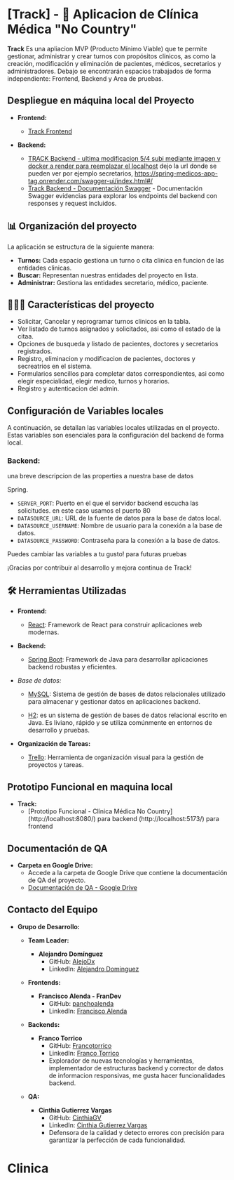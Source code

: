 # [Track] - 🚀 Aplicacion de Clínica Médica "No Country"

**Track** Es una apliacion MVP (Producto Mínimo Viable) que te permite gestionar, administrar y crear turnos con propósitos clínicos, as como la creación, modificación y eliminación de pacientes, médicos, secretarios y administradores. Debajo se encontrarán espacios trabajados de forma independiente: Frontend, Backend y Area de pruebas.   
## Despliegue en máquina local del Proyecto

- **Frontend:**
  - [Track Frontend](Local)

- **Backend:**

  - [TRACK Backend - ultima modificacion 5/4 subi mediante imagen y docker a render para reemplazar el localhost](https://spring-medicos-app-tag.onrender.com/swagger-ui/index.html#/) 
    dejo la url donde se pueden ver por ejemplo secretarios, https://spring-medicos-app-tag.onrender.com/swagger-ui/index.html#/
  - [Track Backend - Documentación Swagger](https://drive.google.com/file/d/19_B4Jy16LWoRstpN9y5_3i7xjMMe5k59/view?usp=sharing) - Documentación Swagger evidencias para explorar los endpoints del backend con responses y request incluidos.

## 📊 Organización del proyecto

La aplicación se estructura de la siguiente manera:

- **Turnos:** Cada espacio gestiona un turno o cita clinica en funcion de las entidades clinicas.
- **Buscar:** Representan nuestras entidades del proyecto en lista.
- **Administrar:** Gestiona las entidades secretario, médico, paciente.
## 🌟🌟🌟 Características del proyecto

- Solicitar, Cancelar y reprogramar turnos clinicos en la tabla.
- Ver listado de turnos asignados y solicitados, asi como el estado de la citaa. 
- Opciones de busqueda y listado de pacientes, doctores y secretarios registrados.
- Registro, eliminacion y modificacion de pacientes, doctores y secreatrios en el sistema.
- Formularios sencillos para completar datos correspondientes, asi como elegir especialidad, elegir medico, turnos y horarios.
- Registro y autenticacion del admin. 

## Configuración de Variables locales

A continuación, se detallan las variables locales utilizadas en el proyecto. Estas variables son esenciales para la configuración del  backend de forma local.

### Backend:
 una breve descripcion de las properties a nuestra base de datos

Spring.
- `SERVER_PORT`: Puerto en el que el servidor backend escucha las solicitudes. en este caso usamos el puerto 80
- `DATASOURCE_URL`: URL de la fuente de datos para la base de datos local.
- `DATASOURCE_USERNAME`: Nombre de usuario para la conexión a la base de datos.
- `DATASOURCE_PASSWORD`: Contraseña para la conexión a la base de datos.

Puedes cambiar las variables a tu gusto! para futuras pruebas

¡Gracias por contribuir al desarrollo y mejora continua de Track!

## 🛠️ Herramientas Utilizadas

- **Frontend:**
  - [React](https://nextjs.org/): Framework de React para construir aplicaciones web modernas.

- **Backend:**
  - [Spring Boot](https://spring.io/projects/spring-boot): Framework de Java para desarrollar aplicaciones backend robustas y eficientes.
- *Base de datos:*
  - [MySQL](https://www.mysql.com/): Sistema de gestión de bases de datos relacionales utilizado para almacenar y gestionar datos en aplicaciones backend.

  - [H2](https://www.h2database.com): es un sistema de gestión de bases de datos relacional escrito en Java. Es liviano, rápido y se utiliza comúnmente en entornos de desarrollo y pruebas. 

- **Organización de Tareas:**
  - [Trello](https://trello.com/): Herramienta de organización visual para la gestión de proyectos y tareas.

## Prototipo Funcional en maquina local

- **Track:**
  - [Prototipo Funcional - Clínica Médica No Country]
  (http://localhost:8080/) para backend
  (http://localhost:5173/) para frontend

## Documentación de QA

- **Carpeta en Google Drive:**
  - Accede a la carpeta de Google Drive que contiene la documentación de QA del proyecto.
  - [Documentación de QA - Google Drive](https://drive.google.com/drive/folders/1m5ALi8mG6Rmh77mr-RZTv-UY5B8WjIGP?usp=drive)

## Contacto del Equipo

- **Grupo de Desarrollo:**


  - **Team Leader:**
    - **Alejandro Domínguez**
      - GitHub: [AlejoDx](https://github.com/AlejoDx)
      - LinkedIn: [Alejandro Dominguez](https://www.linkedin.com/in/jose-alejandro-dominguez/)
  
  - **Frontends:**
    - **Francisco Alenda - FranDev**
      - GitHub: [panchoalenda](https://github.com/panchoalenda)
      - LinkedIn: [Francisco Alenda](https://www.linkedin.com/in/franciscoalenda/)

  - **Backends:**
    - **Franco Torrico**
      - GitHub: [Francotorrico](https://github.com/Francotorrico)
      - LinkedIn: [Franco Torrico](https://www.linkedin.com/in/franco-torrico-806b1818a/)
      - Explorador de nuevas tecnologías y herramientas, implementador de estructuras backend y corrector de datos de informacion responsivas, me gusta hacer funcionalidades backend.

  - **QA:**
    - **Cinthia Gutierrez Vargas** 
      - GitHub: [CinthiaGV](https://github.com/CinthiaGV)
      - LinkedIn: [Cinthia Gutierrez Vargas](https://www.linkedin.com/in/cinthia-guti%C3%A9rrez-vargas-ti/)
      - Defensora de la calidad y detecto errores con precisión para garantizar la perfección de cada funcionalidad.



# Clinica
